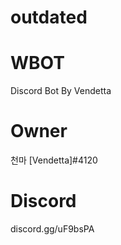 # outdated

# WBOT
Discord Bot By Vendetta

Owner
========
천마 [Vendetta]#4120

Discord
==========
discord.gg/uF9bsPA
